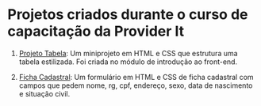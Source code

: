 # Projetos criados durante o curso de capacitação da Provider It

1. [Projeto Tabela](https://github.com/joasnog/curso-capacitacao-provider-it/tree/master/projeto-tabela): Um miniprojeto em HTML e CSS que estrutura uma tabela estilizada. Foi criada no módulo de introdução ao front-end.

2. [Ficha Cadastral](https://github.com/joasnog/curso-capacitacao-provider-it/tree/master/ficha-cadastral): Um formulário em HTML e CSS de ficha cadastral com campos que pedem nome, rg, cpf, endereço, sexo, data de nascimento e situação civil.

